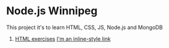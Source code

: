 # Node.js Winnipeg

This project it's to learn HTML, CSS, JS, Node.js and MongoDB

1. [HTML exercises](html)
[I'm an inline-style link](https://www.google.com)

